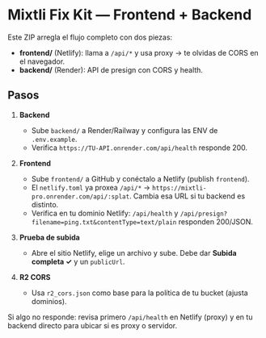# Mixtli Fix Kit — Frontend + Backend

Este ZIP arregla el flujo completo con dos piezas:
- **frontend/** (Netlify): llama a `/api/*` y usa proxy → te olvidas de CORS en el navegador.
- **backend/** (Render): API de presign con CORS y health.

## Pasos
1) **Backend**
   - Sube `backend/` a Render/Railway y configura las ENV de `.env.example`.
   - Verifica `https://TU-API.onrender.com/api/health` responde 200.

2) **Frontend**
   - Sube `frontend/` a GitHub y conéctalo a Netlify (publish `frontend`).
   - El `netlify.toml` ya proxea `/api/*` → `https://mixtli-pro.onrender.com/api/:splat`. Cambia esa URL si tu backend es distinto.
   - Verifica en tu dominio Netlify: `/api/health` y `/api/presign?filename=ping.txt&contentType=text/plain` responden 200/JSON.

3) **Prueba de subida**
   - Abre el sitio Netlify, elige un archivo y sube. Debe dar **Subida completa ✓** y un `publicUrl`.

4) **R2 CORS**
   - Usa `r2_cors.json` como base para la política de tu bucket (ajusta dominios).

Si algo no responde: revisa primero `/api/health` en Netlify (proxy) y en tu backend directo para ubicar si es proxy o servidor.
